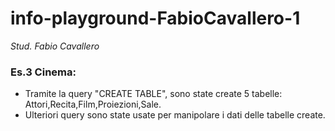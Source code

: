 # info-playground-FabioCavallero-1

_Stud. Fabio Cavallero_

### Es.3 Cinema:

- Tramite la query "CREATE TABLE", sono state create 5 tabelle: Attori,Recita,Film,Proiezioni,Sale.
- Ulteriori query sono state usate per manipolare i dati delle tabelle create.